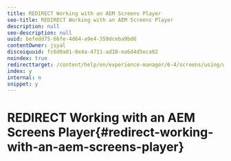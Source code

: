 ```yaml
---
title: REDIRECT Working with an AEM Screens Player
seo-title: REDIRECT Working with an AEM Screens Player
description: null
seo-description: null
uuid: befedd75-66fe-4d64-a9e4-359dceba9bd6
contentOwner: jsyal
discoiquuid: fc6d0a01-8e4a-4711-ad18-ea6d4d5eca02
noindex: true
redirecttarget: /content/help/en/experience-manager/6-4/screens/using/working-with-screens-player
index: y
internal: n
snippet: y
---
```


# REDIRECT Working with an AEM Screens Player{#redirect-working-with-an-aem-screens-player}

